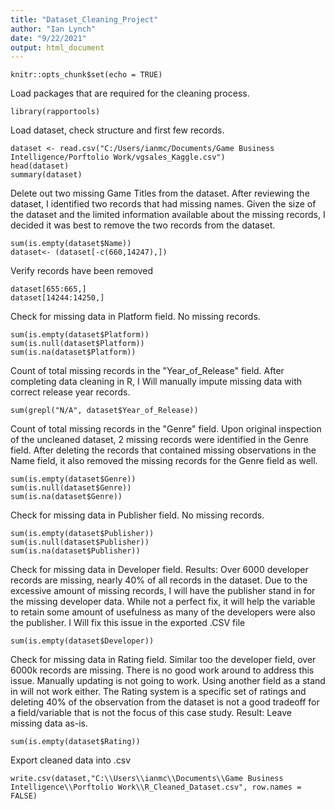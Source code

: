 ```yaml
---
title: "Dataset_Cleaning_Project"
author: "Ian Lynch"
date: "9/22/2021"
output: html_document
---
```


```{r setup, include=FALSE}
knitr::opts_chunk$set(echo = TRUE)
```

Load packages that are required for the cleaning process.
```{r}
library(rapportools)
```

Load dataset, check structure and first few records.
```{r}
dataset <- read.csv("C:/Users/ianmc/Documents/Game Business Intelligence/Porftolio Work/vgsales_Kaggle.csv")
head(dataset)
summary(dataset)
```


Delete out two missing Game Titles from the dataset.
After reviewing the dataset, I identified two records that had missing names. Given the size of the dataset and the limited information available about the missing records, I decided it was best to remove the two records from the dataset.
```{r}
sum(is.empty(dataset$Name))
dataset<- (dataset[-c(660,14247),])
```

Verify records have been removed
```{r}
dataset[655:665,]
dataset[14244:14250,]
```

Check for missing data in Platform field. No missing records.
```{r}
sum(is.empty(dataset$Platform))
sum(is.null(dataset$Platform))
sum(is.na(dataset$Platform))
```



Count of total missing records in the "Year_of_Release" field. After completing data cleaning in R, I Will manually impute missing data with correct release year records.
```{r}
sum(grepl("N/A", dataset$Year_of_Release))
```

Count of total missing records in the "Genre" field.
Upon original inspection of the uncleaned dataset, 2 missing records were identified in the Genre field. After deleting the records that contained missing observations in the Name field, it also removed the missing records for the Genre field as well.
```{r}
sum(is.empty(dataset$Genre))
sum(is.null(dataset$Genre))
sum(is.na(dataset$Genre))
```

Check for missing data in Publisher field. No missing records.
```{r}
sum(is.empty(dataset$Publisher))
sum(is.null(dataset$Publisher))
sum(is.na(dataset$Publisher))
```


Check for missing data in Developer field. 
Results: Over 6000 developer records are missing, nearly 40% of all records in the dataset. Due to the excessive amount of missing records, I will have the publisher stand in for the missing developer data. While not a perfect fix, it will help the variable to retain some amount of usefulness as many of the developers were also the publisher.
I Will fix this issue in the exported .CSV file

```{r}
sum(is.empty(dataset$Developer))
```

Check for missing data in Rating field. Similar too the developer field, over 6000k records are missing. There is no good work around to address this issue. Manually updating is not going to work. Using another field as a stand in will not work either. The Rating system is a specific set of ratings and deleting 40% of the observation from the dataset is not a good tradeoff for a field/variable that is not the focus of this case study.
Result: Leave missing data as-is.
```{r}
sum(is.empty(dataset$Rating))
```



Export cleaned data into .csv
```{r}
write.csv(dataset,"C:\\Users\\ianmc\\Documents\\Game Business Intelligence\\Porftolio Work\\R_Cleaned_Dataset.csv", row.names = FALSE)
```